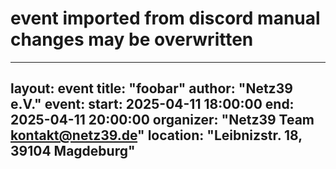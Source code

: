 # event imported from discord manual changes may be overwritten
---
 
layout: event
title: "foobar"
author: "Netz39 e.V." 
event:
  start: 2025-04-11 18:00:00 
  end:   2025-04-11 20:00:00 
  organizer: "Netz39 Team <kontakt@netz39.de>" 
  location: "Leibnizstr. 18, 39104 Magdeburg"
---